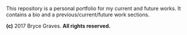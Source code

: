 This repository is a personal portfolio for my current and future works. It contains a bio and a previous/current/future work sections.

**(c)** 2017 Bryce Graves. **All rights reserved.**

